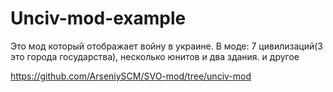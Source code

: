 # Unciv-mod-example

Это мод который отображает войну в украине. В моде: 7 цивилизаций(3 это города государства), несколько юнитов и два здания. и другое

https://github.com/ArseniySCM/SVO-mod/tree/unciv-mod